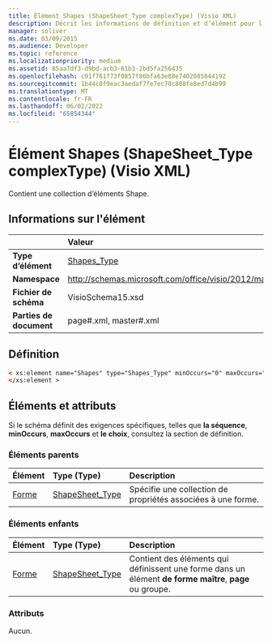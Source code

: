 ```yaml
---
title: Élément Shapes (ShapeSheet_Type complexType) (Visio XML)
description: Décrit les informations de définition et d’élément pour l’élément Shapes (ShapeSheet_Type complexType), qui contient une collection d’éléments Shape.
manager: soliver
ms.date: 03/09/2015
ms.audience: Developer
ms.topic: reference
ms.localizationpriority: medium
ms.assetid: 85aa7df3-d9bd-acb3-61b3-2bd5fa256435
ms.openlocfilehash: c91f761f73f0857f86bfa63e88e7402085044192
ms.sourcegitcommit: 1b44c8f9eac3aedaf7fe7ec70c808fe8ed7d4b99
ms.translationtype: MT
ms.contentlocale: fr-FR
ms.lasthandoff: 06/02/2022
ms.locfileid: "65854344"
---
```

# <a name="shapes-element-shapesheet_type-complextype-visio-xml"></a>Élément Shapes (ShapeSheet_Type complexType) (Visio XML)

Contient une collection d’éléments Shape.
  
## <a name="element-information"></a>Informations sur l'élément

||Valeur |
|:-----|:-----|
|**Type d’élément** <br/> |[Shapes_Type](shapes_type-complextypevisio-xml.md) <br/> |
|**Namespace** <br/> |http://schemas.microsoft.com/office/visio/2012/main  <br/> |
|**Fichier de schéma** <br/> |VisioSchema15.xsd  <br/> |
|**Parties de document** <br/> |page#.xml, master#.xml  <br/> |
   
## <a name="definition"></a>Définition

```XML
< xs:element name="Shapes" type="Shapes_Type" minOccurs="0" maxOccurs="1" >
</xs:element >
```

## <a name="elements-and-attributes"></a>Éléments et attributs

Si le schéma définit des exigences spécifiques, telles que **la séquence**, **minOccurs**, **maxOccurs** et **le choix**, consultez la section de définition. 
  
### <a name="parent-elements"></a>Éléments parents

|**Élément**|**Type (Type)**|**Description**|
|:-----|:-----|:-----|
|[Forme](shape-element-shapes_type-complextypevisio-xml.md) <br/> |[ShapeSheet_Type](shapesheet_type-complextypevisio-xml.md) <br/> |Spécifie une collection de propriétés associées à une forme. |
   
### <a name="child-elements"></a>Éléments enfants

|**Élément**|**Type (Type)**|**Description**|
|:-----|:-----|:-----|
|[Forme](shape-element-shapes_type-complextypevisio-xml.md) <br/> |[ShapeSheet_Type](shapesheet_type-complextypevisio-xml.md) <br/> |Contient des éléments qui définissent une forme dans un élément **de forme maître**, **page** ou groupe. |
   
### <a name="attributes"></a>Attributs

Aucun.
  

